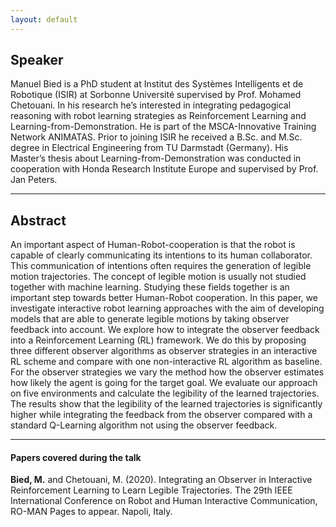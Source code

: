 ```yaml
---
layout: default
---
```

## Speaker

Manuel Bied is a PhD student at Institut des Systèmes Intelligents et de Robotique (ISIR) at Sorbonne Université supervised by Prof. Mohamed Chetouani. In his research he’s interested in integrating pedagogical reasoning with robot learning strategies as Reinforcement Learning and Learning-from-Demonstration. He is part of the MSCA-Innovative Training Network ANIMATAS. Prior to joining ISIR he received a B.Sc. and M.Sc. degree in Electrical Engineering from TU Darmstadt (Germany). His Master’s thesis about Learning-from-Demonstration was conducted in cooperation with Honda Research Institute Europe and supervised by Prof. Jan Peters.

---

## Abstract
An important aspect of Human-Robot-cooperation is that the robot is capable of clearly communicating its intentions to its human collaborator. This communication of intentions often requires the generation of legible motion trajectories. The concept of legible motion is usually not studied together with machine learning. Studying these fields together is an important step towards better Human-Robot cooperation. In this paper, we investigate interactive robot learning approaches with the aim of developing models that are able to generate legible motions by taking observer feedback  into account. We explore how to integrate the observer feedback into a Reinforcement Learning (RL) framework. We do this by proposing three different observer algorithms as observer strategies in an interactive RL scheme and compare with one non-interactive RL algorithm as baseline. For the observer strategies we vary the method how the observer estimates how likely the agent is going for the target goal. We evaluate our approach on five environments and calculate the legibility of the learned trajectories. The results show that the legibility of the learned trajectories is significantly higher while integrating the feedback from the observer compared with a standard Q-Learning algorithm not using the observer feedback.

---

#### Papers covered during the talk
**Bied, M.** and Chetouani, M. (2020). Integrating an Observer in Interactive Reinforcement Learning to Learn Legible Trajectories. The 29th IEEE International Conference on Robot and Human Interactive Communication, RO-MAN Pages to appear. Napoli, Italy.